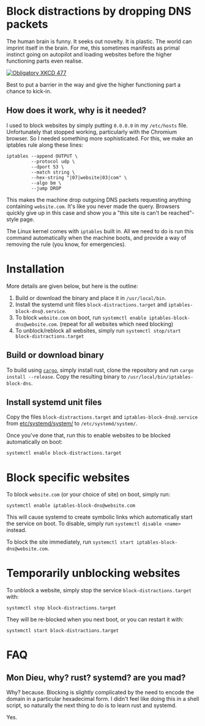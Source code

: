 # Block distractions by dropping DNS packets

The human brain is funny. It seeks out novelty. It is plastic. The world can
imprint itself in the brain. For me, this sometimes manifests as primal
instinct going on autopilot and loading websites before the higher functioning
parts even realise.

[![Obligatory XKCD 477](https://imgs.xkcd.com/comics/typewriter.png)](https://xkcd.com/477/)

Best to put a barrier in the way and give the higher functioning part a chance
to kick-in.

## How does it work, why is it needed?

I used to block websites by simply putting `0.0.0.0` in my `/etc/hosts` file.
Unfortunately that stopped working, particularly with the Chromium browser. So
I needed something more sophisticated. For this, we make an iptables rule along
these lines:

```
iptables --append OUTPUT \
         --protocol udp \
         --dport 53 \
         --match string \
         --hex-string "|07|website|03|com" \
         --algo bm \
         --jump DROP
```

This makes the machine drop outgoing DNS packets requesting anything containing
`website.com`. It's like you never made the query. Browsers quickly give up in
this case and show you a "this site is can't be reached"-style page.

The Linux kernel comes with `iptables` built in. All we need to do is run this
command automatically when the machine boots, and provide a way of removing
the rule (you know, for emergencies).

# Installation

More details are given below, but here is the outline:

1. Build or download the binary and place it in `/usr/local/bin`.
2. Install the systemd unit files `block-distractions.target` and `iptables-block-dns@.service`.
3. To block `website.com` on boot, run `systemctl enable iptables-block-dns@website.com`. (repeat for all websites which need blocking)
4. To unblock/reblock all websites, simply run `systemctl stop/start block-distractions.target`

## Build or download binary

To build using [`cargo`](http://doc.crates.io/), simply install rust, clone
the repository and run `cargo install --release`. Copy the resulting binary to
`/usr/local/bin/iptables-block-dns`.

## Install systemd unit files

Copy the files `block-distractions.target` and `iptables-block-dns@.service` from
[etc/systemd/system/](https://github.com/pwaller/iptables-block-dns/tree/master/etc/systemd/system) to `/etc/systemd/system/`.

Once you've done that, run this to enable websites to be blocked automatically on boot:

```
systemctl enable block-distractions.target
```

# Block specific websites

To block `website.com` (or your choice of site) on boot, simply run:

```
systemctl enable iptables-block-dns@website.com
```

This will cause systemd to create symbolic links which automatically start the
service on boot. To disable, simply run `systemctl disable <name>` instead.

To block the site immediately, run `systemctl start iptables-block-dns@website.com`.

# Temporarily unblocking websites

To unblock a website, simply stop the service `block-distractions.target` with:

```
systemctl stop block-distractions.target
```

They will be re-blocked when you next boot, or you can restart it with:

```
systemctl start block-distractions.target
```

# FAQ

## Mon Dieu, why? rust? systemd? are you mad?

Why? because. Blocking is slightly complicated by the need to encode the domain
in a particular hexadecimal form. I didn't feel like doing this in a shell
script, so naturally the next thing to do is to learn rust and systemd.

Yes.
